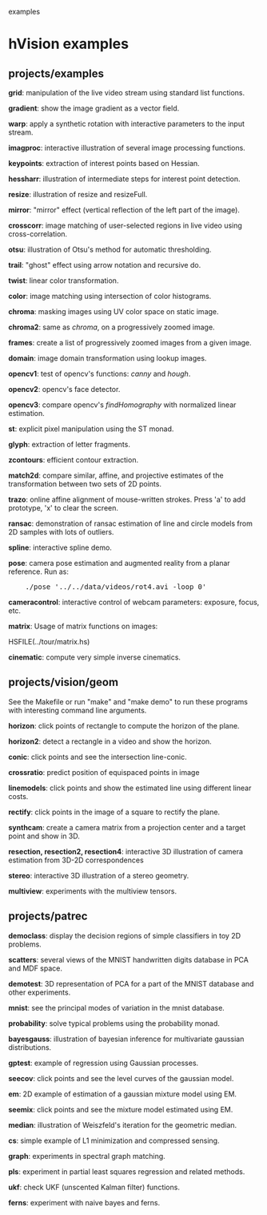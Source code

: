 examples

# hVision examples


## projects/examples

**grid**: manipulation of the live video stream using standard list functions.

**gradient**: show the image gradient as a vector field.

**warp**: apply a synthetic rotation with interactive parameters to the input stream.

**imagproc**: interactive illustration of several image processing functions.

**keypoints**: extraction of interest points based on Hessian.

**hessharr**: illustration of intermediate steps for interest point detection.

**resize**: illustration of resize and resizeFull.

**mirror**: "mirror" effect (vertical reflection of the left part of the image).

**crosscorr**: image matching of user-selected regions in live video using cross-correlation.

**otsu**:  illustration of Otsu's method for automatic thresholding.

**trail**: "ghost" effect using arrow notation and recursive do.

**twist**: linear color transformation.

**color**: image matching using intersection of color histograms.

**chroma**: masking images using UV color space on static image.

**chroma2**: same as *chroma*, on a progressively zoomed image.

**frames**: create a list of progressively zoomed images from a given image.

**domain**: image domain transformation using lookup images.

**opencv1**: test of opencv's functions: *canny* and *hough*.

**opencv2**: opencv's face detector.

**opencv3**: compare opencv's *findHomography* with normalized linear estimation.

**st**: explicit pixel manipulation using the ST monad.

**glyph**: extraction of letter fragments.

**zcontours**: efficient contour extraction.

**match2d**: compare similar, affine, and projective estimates of the transformation between two sets of 2D points.

**trazo**: online affine alignment of mouse-written strokes. Press 'a' to add prototype, 'x' to clear the screen.

**ransac**: demonstration of ransac estimation of line and circle models from 2D samples with lots of outliers.

**spline**: interactive spline demo.

**pose**: camera pose estimation and augmented reality from a planar reference. Run as:

<pre id="samp">
    ./pose '../../data/videos/rot4.avi -loop 0'
</pre>

**cameracontrol**: interactive control of webcam parameters: exposure, focus, etc.

**matrix**: Usage of matrix functions on images:

HSFILE(../tour/matrix.hs)

**cinematic**: compute very simple inverse cinematics.


## projects/vision/geom

See the Makefile or run "make" and "make demo" to run these programs with interesting command line arguments.

**horizon**: click points of rectangle to compute the horizon of the plane. 

**horizon2**: detect a rectangle in a video and show the horizon.

**conic**: click points and see the intersection line-conic.

**crossratio**: predict position of equispaced points in image

**linemodels**: click points and show the estimated line using different linear costs.

**rectify**: click points in the image of a square to rectify the plane.

**synthcam**: create a camera matrix from a projection center and a target point and show in 3D.

**resection, resection2, resection4**: interactive 3D illustration of camera estimation from 3D-2D correspondences

**stereo**: interactive 3D illustration of a stereo geometry.

**multiview**: experiments with the multiview tensors.

## projects/patrec

**democlass**: display the decision regions of simple classifiers in toy 2D problems.

**scatters**: several views of the MNIST handwritten digits database in PCA and MDF space.

**demotest**: 3D representation of PCA for a part of the MNIST database and other experiments.

**mnist**: see the principal modes of variation in the mnist database.

**probability**: solve typical problems using the probability monad.

**bayesgauss**: illustration of bayesian inference for multivariate gaussian distributions. 

**gptest**: example of regression using Gaussian processes.

**seecov**: click points and see the level curves of the gaussian model.

**em**: 2D example of estimation of a gaussian mixture model using EM.

**seemix**: click points and see the mixture model estimated using EM.

**median**: illustration of Weiszfeld's iteration for the geometric median.

**cs**: simple example of L1 minimization and compressed sensing.

**graph**: experiments in spectral graph matching.

**pls**: experiment in partial least squares regression and related methods.

**ukf**: check UKF (unscented Kalman filter) functions.

**ferns**: experiment with naive bayes and ferns.

